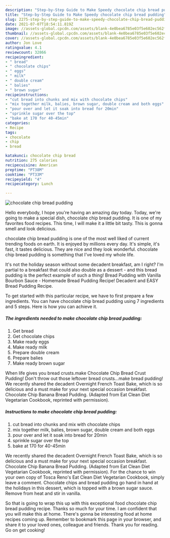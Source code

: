 ```yaml
---
description: "Step-by-Step Guide to Make Speedy chocolate chip bread pudding"
title: "Step-by-Step Guide to Make Speedy chocolate chip bread pudding"
slug: 2275-step-by-step-guide-to-make-speedy-chocolate-chip-bread-pudding
date: 2021-07-07T18:54:11.819Z
image: //assets-global.cpcdn.com/assets/blank-4e0bea6785e03f5e602ec562f230caae08da540cada707380b4fe1bbebba43da.png
thumbnail: //assets-global.cpcdn.com/assets/blank-4e0bea6785e03f5e602ec562f230caae08da540cada707380b4fe1bbebba43da.png
cover: //assets-global.cpcdn.com/assets/blank-4e0bea6785e03f5e602ec562f230caae08da540cada707380b4fe1bbebba43da.png
author: Jon Love
ratingvalue: 4.1
reviewcount: 32866
recipeingredient:
- " bread"
- " chocolate chips"
- " eggs"
- " milk"
- " double cream"
- " balies"
- " brown sugar"
recipeinstructions:
- "cut bread into chunks and mix with chocolate chips"
- "mix together milk, balies, brown sugar, double cream and both eggs"
- "pour over and let it soak into bread for 20min"
- "sprinkle sugar over the top"
- "bake at 170 for 40-45min"
categories:
- Recipe
tags:
- chocolate
- chip
- bread

katakunci: chocolate chip bread 
nutrition: 275 calories
recipecuisine: American
preptime: "PT38M"
cooktime: "PT33M"
recipeyield: "4"
recipecategory: Lunch

---
```



![chocolate chip bread pudding](//assets-global.cpcdn.com/assets/blank-4e0bea6785e03f5e602ec562f230caae08da540cada707380b4fe1bbebba43da.png)

Hello everybody, I hope you're having an amazing day today. Today, we're going to make a special dish, chocolate chip bread pudding. It is one of my favorites food recipes. This time, I will make it a little bit tasty. This is gonna smell and look delicious.

chocolate chip bread pudding is one of the most well liked of current trending foods on earth. It is enjoyed by millions every day. It's simple, it's fast, it tastes delicious. They are nice and they look wonderful. chocolate chip bread pudding is something that I've loved my whole life.

It&#39;s not the holiday season without some decadent breakfast, am I right? I&#39;m partial to a breakfast that could also double as a dessert - and this bread pudding is the perfect example of such a thing! Bread Pudding with Vanilla Bourbon Sauce - Homemade Bread Pudding Recipe! Decadent and EASY Bread Pudding Recipe.


To get started with this particular recipe, we have to first prepare a few ingredients. You can have chocolate chip bread pudding using 7 ingredients and 5 steps. Here is how you can achieve it.

<!--inarticleads1-->

##### The ingredients needed to make chocolate chip bread pudding:

1. Get  bread
1. Get  chocolate chips
1. Make ready  eggs
1. Make ready  milk
1. Prepare  double cream
1. Prepare  balies
1. Make ready  brown sugar


When life gives you bread crusts.make Chocolate Chip Bread Crust Pudding! Don&#39;t throw out those leftover bread crusts…make bread pudding! We recently shared the decadent Overnight French Toast Bake, which is so delicious and a must make for your next special occasion breakfast. Chocolate Chip Banana Bread Pudding. (Adapted from Eat Clean Diet Vegetarian Cookbook, reprinted with permission). 

<!--inarticleads2-->

##### Instructions to make chocolate chip bread pudding:

1. cut bread into chunks and mix with chocolate chips
1. mix together milk, balies, brown sugar, double cream and both eggs
1. pour over and let it soak into bread for 20min
1. sprinkle sugar over the top
1. bake at 170 for 40-45min


We recently shared the decadent Overnight French Toast Bake, which is so delicious and a must make for your next special occasion breakfast. Chocolate Chip Banana Bread Pudding. (Adapted from Eat Clean Diet Vegetarian Cookbook, reprinted with permission). For the chance to win your own copy of Tosca Reno&#39;s Eat Clean Diet Vegetarian Cookbook, simply leave a comment. Chocolate chips and bread pudding go hand in hand at the holidays in this dessert, which is topped with a brown sugar sauce. Remove from heat and stir in vanilla. 

So that is going to wrap this up with this exceptional food chocolate chip bread pudding recipe. Thanks so much for your time. I am confident that you will make this at home. There's gonna be interesting food at home recipes coming up. Remember to bookmark this page in your browser, and share it to your loved ones, colleague and friends. Thank you for reading. Go on get cooking!
